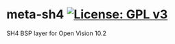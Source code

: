 meta-sh4 [![License: GPL v3](https://img.shields.io/badge/License-GPLv3-blue.svg)](https://www.gnu.org/licenses/gpl-3.0)
========
SH4 BSP layer for Open Vision 10.2
